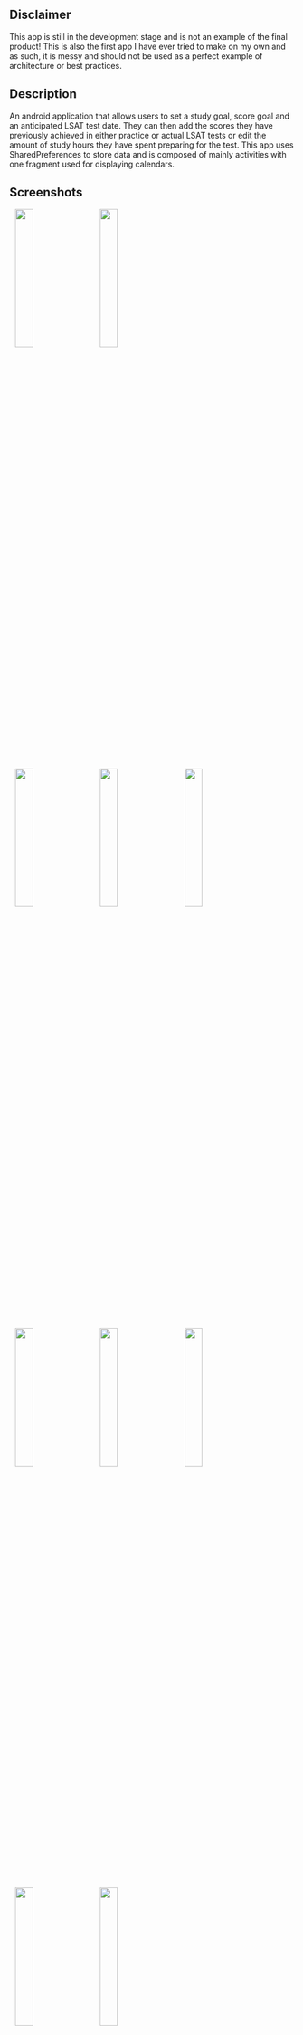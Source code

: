 ## Disclaimer
This app is still in the development stage and is not an example of the final product!
This is also the first app I have ever tried to make on my own and as such, it is messy and should not be used as a perfect example of architecture or best practices.

## Description
An android application that allows users to set a study goal, score goal and an anticipated LSAT test date. They can then add the scores they have previously achieved in either practice or actual LSAT tests or edit the amount of study hours they have spent preparing for the test. This app uses SharedPreferences to store data and is composed of mainly activities with one fragment used for displaying calendars.

## Screenshots
<p float="left">
<img src="https://github.com/Notatrace280/lsat_score_tracker/blob/master/app/src/main/res/Screenshot_20210925-114053_LSAT%20Tracker.jpg" width=25% height=25% hspace="10"> 
<img src="https://github.com/Notatrace280/lsat_score_tracker/blob/master/app/src/main/res/Screenshot_20210925-123916_LSAT%20Tracker.jpg" width=25% height=25% hspace="10">
</p>

<p float="left">
<img src="https://github.com/Notatrace280/lsat_score_tracker/blob/master/app/src/main/res/Screenshot_20210925-114826_LSAT%20Tracker.jpg" width=25% height=25% hspace="10">
<img src="https://github.com/Notatrace280/lsat_score_tracker/blob/master/app/src/main/res/Screenshot_20210925-115116_LSAT%20Tracker.jpg" width=25% height=25% hspace="10">
<img src="https://github.com/Notatrace280/lsat_score_tracker/blob/master/app/src/main/res/Screenshot_20210925-125110_LSAT%20Tracker.jpg" width=25% height=25% hspace="10">
</p>

<p float="left">
<img src="https://github.com/Notatrace280/lsat_score_tracker/blob/master/app/src/main/res/Screenshot_20210925-123920_LSAT%20Tracker.jpg" width=25% height=25% hspace="10">
<img src="https://github.com/Notatrace280/lsat_score_tracker/blob/master/app/src/main/res/Screenshot_20210925-123954_LSAT%20Tracker.jpg" width=25% height=25% hspace="10">
<img src="https://github.com/Notatrace280/lsat_score_tracker/blob/master/app/src/main/res/Screenshot_20210925-124010_LSAT%20Tracker.jpg" width=25% height=25% hspace="10">
</p>

<p float="left">
<img src="https://github.com/Notatrace280/lsat_score_tracker/blob/master/app/src/main/res/Screenshot_20210925-115028_LSAT%20Tracker%20(1).jpg" width=25% height=25% hspace="10">
<img src="https://github.com/Notatrace280/lsat_score_tracker/blob/master/app/src/main/res/Screenshot_20210925-115131_LSAT%20Tracker.jpg" width=25% height=25% hspace="10">
</p>
